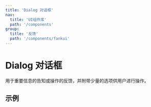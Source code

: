 ```yaml
---
title: 'Dialog 对话框'
nav:
  title: 'UI组件库'
  path: '/components'
group:
  title: '反馈'
  path: '/components/fankui'
---
```


# Dialog 对话框

用于重要信息的告知或操作的反馈，并附带少量的选项供用户进行操作。

## 示例

<code src="./demos/index.tsx"></code> <API></API>
